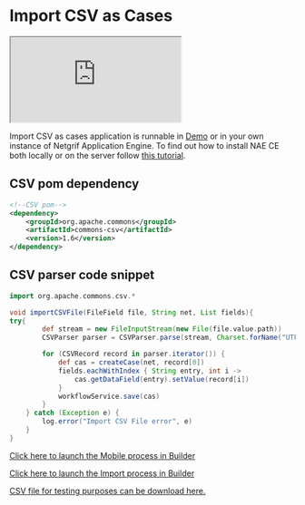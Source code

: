 # Import CSV as Cases

<div class="container">
    <iframe class="responsive-iframe" src="https://www.youtube.com/embed/VlflmcUwI5o" title="YouTube video player"
    allow="accelerometer; autoplay; clipboard-write; encrypted-media; gyroscope; picture-in-picture"
    allowfullscreen></iframe>
</div>

Import CSV as cases application is runnable in [Demo](https://etask.netgrif.cloud/) or in your own instance of Netgrif
Application
Engine. To find out how to install NAE CE both locally or on the server follow [this tutorial](tutorials/nae-ce-starter/nae-ce-starter.md).

## CSV pom dependency

```XML
<!--CSV pom-->
<dependency>
    <groupId>org.apache.commons</groupId>
    <artifactId>commons-csv</artifactId>
    <version>1.6</version>
</dependency>
```

## CSV parser code snippet

```groovy
import org.apache.commons.csv.*

void importCSVFile(FileField file, String net, List fields){
try{
        def stream = new FileInputStream(new File(file.value.path))
        CSVParser parser = CSVParser.parse(stream, Charset.forName("UTF-8"), CSVFormat.EXCEL.withDelimiter(',' as char))

        for (CSVRecord record in parser.iterator()) {
            def cas = createCase(net, record[0])
            fields.eachWithIndex { String entry, int i ->
                cas.getDataField(entry).setValue(record[i])
            }
            workflowService.save(cas)
        }
    } catch (Exception e) {
        log.error("Import CSV File error", e)
    }
}
```

[Click here to launch the Mobile process in Builder](https://builder.netgrif.cloud/modeler?modelUrl=https://academy.netgrif.com/examples/csv-import/mobile.xml)

[Click here to launch the Import process in Builder](https://builder.netgrif.cloud/modeler?modelUrl=https://academy.netgrif.com/examples/csv-import/import.xml)

[CSV file for testing purposes can be download here.](https://github.com/netgrif/academy/blob/main/docs/examples/csv-import/mobile_list.csv)

